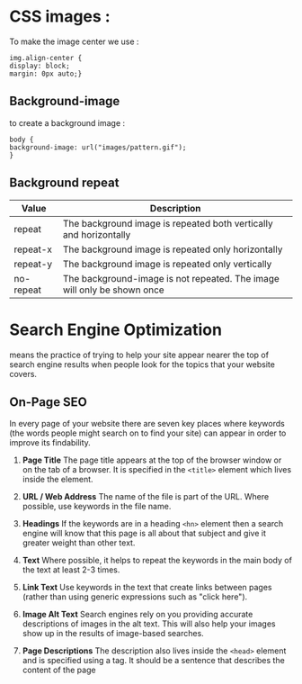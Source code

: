 # CSS images :

To make the image center we use :

```
img.align-center {
display: block;
margin: 0px auto;}

```

## Background-image

to create a background image :
```
body {
background-image: url("images/pattern.gif");
}
```


## Background repeat 

Value	| Description
---------| ---------------
repeat	| The background image is repeated both vertically and horizontally
repeat-x	| The background image is repeated only horizontally	
repeat-y	| The background image is repeated only vertically	
no-repeat	| The background-image is not repeated. The image will only be shown once


# Search Engine Optimization 
means the practice of trying
to help your site appear nearer
the top of search engine results
when people look for the topics
that your website covers.


## On-Page SEO
In every page of your website there are seven key places where keywords
(the words people might search on to find your site) can appear in order
to improve its findability.

1. **Page Title**
The page title appears at the top
of the browser window or on the
tab of a browser. It is specified in
the ```<title>``` element which lives
inside the <head> element.

2. **URL / Web Address**
The name of the file is part of
the URL. Where possible, use
keywords in the file name.

3. **Headings**
If the keywords are in a heading
```<hn>``` element then a search
engine will know that this page is
all about that subject and give it
greater weight than other text.


4. **Text**
Where possible, it helps to
repeat the keywords in the main
body of the text at least 2-3
times.

5. **Link Text**
Use keywords in the text that
create links between pages
(rather than using generic
expressions such as "click here").


6. **Image Alt Text**
Search engines rely on you
providing accurate descriptions
of images in the alt text. This
will also help your images show
up in the results of image-based
searches.

7. **Page Descriptions**
The description also lives inside
the ```<head>``` element and is
specified using a <meta> tag.
It should be a sentence that
describes the content of the
page


